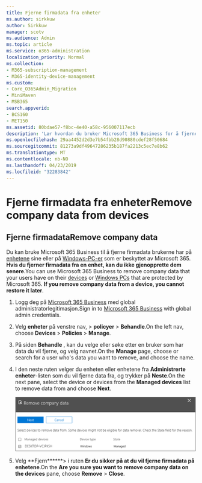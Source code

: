 ```yaml
---
title: Fjerne firmadata fra enheter
ms.author: sirkkuw
author: Sirkkuw
manager: scotv
ms.audience: Admin
ms.topic: article
ms.service: o365-administration
localization_priority: Normal
ms.collection:
- M365-subscription-management
- M365-identity-device-management
ms.custom:
- Core_O365Admin_Migration
- MiniMaven
- MSB365
search.appverid:
- BCS160
- MET150
ms.assetid: 80bdae57-f8bc-4e40-a58c-956007117ecb
description: 'Lær hvordan du bruker Microsoft 365 Business for å fjerne firmadata fra Brukerenheter eller Windows-PCer. '
ms.openlocfilehash: 29aa4452d2d3e7b54fbb28d90880cdef28f50684
ms.sourcegitcommit: 81273a9df49647286235b187fa2213c5ec7e8b62
ms.translationtype: MT
ms.contentlocale: nb-NO
ms.lasthandoff: 04/23/2019
ms.locfileid: "32283842"
---
```

# <a name="remove-company-data-from-devices"></a><span data-ttu-id="fb313-103">Fjerne firmadata fra enheter</span><span class="sxs-lookup"><span data-stu-id="fb313-103">Remove company data from devices</span></span>

## <a name="remove-company-data"></a><span data-ttu-id="fb313-104">Fjerne firmadata</span><span class="sxs-lookup"><span data-stu-id="fb313-104">Remove company data</span></span>

<span data-ttu-id="fb313-p101">Du kan bruke Microsoft 365 Business til å fjerne firmadata brukerne har på [enhetene](app-protection-settings-for-android-and-ios.md) sine eller på [Windows-PC-er](protection-settings-for-windows-10-devices.md) som er beskyttet av Microsoft 365. **Hvis du fjerner firmadata fra en enhet, kan du ikke gjenopprette dem senere**.</span><span class="sxs-lookup"><span data-stu-id="fb313-p101">You can use Microsoft 365 Business to remove company data that your users have on their [devices](app-protection-settings-for-android-and-ios.md) or [Windows PCs](protection-settings-for-windows-10-devices.md) that are protected by Microsoft 365. **If you remove company data from a device, you cannot restore it later**.</span></span> 
  
1. <span data-ttu-id="fb313-107">Logg deg på [Microsoft 365 Business](https://portal.office.com) med global administratorlegitimasjon.</span><span class="sxs-lookup"><span data-stu-id="fb313-107">Sign in to [Microsoft 365 Business](https://portal.office.com) with global admin credentials.</span></span> 
    
2. <span data-ttu-id="fb313-108">Velg **enheter** på venstre nav, \> **policyer** \> **Behandle**.</span><span class="sxs-lookup"><span data-stu-id="fb313-108">On the left nav, choose **Devices** \> **Policies** \> **Manage**.</span></span>
  
3. <span data-ttu-id="fb313-109">På siden **Behandle** , kan du velge eller søke etter en bruker som har data du vil fjerne, og velg navnet.</span><span class="sxs-lookup"><span data-stu-id="fb313-109">On the **Manage** page, choose or search for a user who's data you want to remove, and choose the name.</span></span> 
    
4. <span data-ttu-id="fb313-110">I den neste ruten velger du enheten eller enhetene fra **Administrerte enheter**-listen som du vil fjerne data fra, og trykker på **Neste**.</span><span class="sxs-lookup"><span data-stu-id="fb313-110">On the next pane, select the device or devices from the **Managed devices** list to remove data from and choose **Next**.</span></span> 
    
    ![On the remove comapany data pane, select the device from which you want to remove the data.](media/f3725ff9-ebdb-4c13-9523-b2df362640cf.png)
  
5. <span data-ttu-id="fb313-112">Velg \*\*Fjern\*\*\*\*\*\*\> i ruten **Er du sikker på at du vil fjerne firmadata på enhetene**.</span><span class="sxs-lookup"><span data-stu-id="fb313-112">On the **Are you sure you want to remove company data on the devices** pane, choose **Remove** \> **Close**.</span></span>
    


